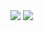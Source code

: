 <img src="https://github-readme-stats.vercel.app/api?username=barramalik7&theme=tokyonight&show_icons=true">
<img src="https://github-readme-stats.vercel.app/api/top-langs/?username=barramalik7&hide=jupyter%20notebook,html&theme=tokyonight&layout=compact">
